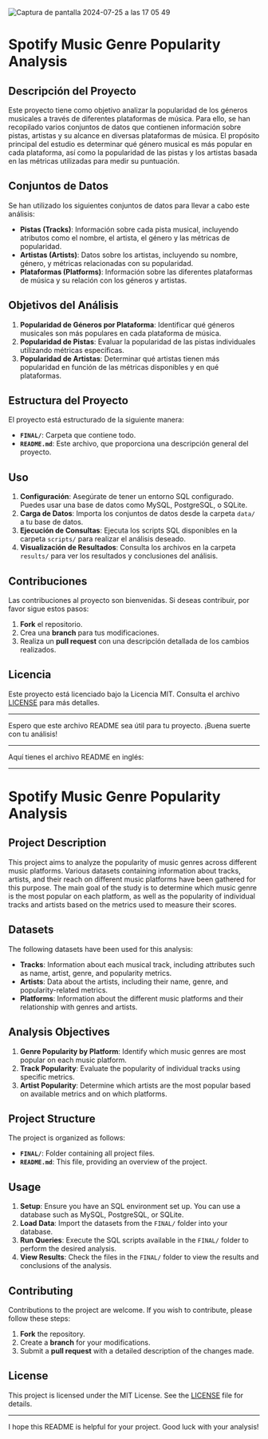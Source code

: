 
![Captura de pantalla 2024-07-25 a las 17 05 49](https://github.com/user-attachments/assets/350d7330-beb7-45cb-9560-97026797b2f5)


# Spotify Music Genre Popularity Analysis

## Descripción del Proyecto

Este proyecto tiene como objetivo analizar la popularidad de los géneros musicales a través de diferentes plataformas de música. Para ello, se han recopilado varios conjuntos de datos que contienen información sobre pistas, artistas y su alcance en diversas plataformas de música. El propósito principal del estudio es determinar qué género musical es más popular en cada plataforma, así como la popularidad de las pistas y los artistas basada en las métricas utilizadas para medir su puntuación.

## Conjuntos de Datos

Se han utilizado los siguientes conjuntos de datos para llevar a cabo este análisis:

- **Pistas (Tracks)**: Información sobre cada pista musical, incluyendo atributos como el nombre, el artista, el género y las métricas de popularidad.
- **Artistas (Artists)**: Datos sobre los artistas, incluyendo su nombre, género, y métricas relacionadas con su popularidad.
- **Plataformas (Platforms)**: Información sobre las diferentes plataformas de música y su relación con los géneros y artistas.

## Objetivos del Análisis

1. **Popularidad de Géneros por Plataforma**: Identificar qué géneros musicales son más populares en cada plataforma de música.
2. **Popularidad de Pistas**: Evaluar la popularidad de las pistas individuales utilizando métricas específicas.
3. **Popularidad de Artistas**: Determinar qué artistas tienen más popularidad en función de las métricas disponibles y en qué plataformas.

## Estructura del Proyecto

El proyecto está estructurado de la siguiente manera:

- **`FINAL/`**: Carpeta que contiene todo.
- **`README.md`**: Este archivo, que proporciona una descripción general del proyecto.

## Uso

1. **Configuración**: Asegúrate de tener un entorno SQL configurado. Puedes usar una base de datos como MySQL, PostgreSQL, o SQLite.
2. **Carga de Datos**: Importa los conjuntos de datos desde la carpeta `data/` a tu base de datos.
3. **Ejecución de Consultas**: Ejecuta los scripts SQL disponibles en la carpeta `scripts/` para realizar el análisis deseado.
4. **Visualización de Resultados**: Consulta los archivos en la carpeta `results/` para ver los resultados y conclusiones del análisis.

## Contribuciones

Las contribuciones al proyecto son bienvenidas. Si deseas contribuir, por favor sigue estos pasos:

1. **Fork** el repositorio.
2. Crea una **branch** para tus modificaciones.
3. Realiza un **pull request** con una descripción detallada de los cambios realizados.

## Licencia

Este proyecto está licenciado bajo la Licencia MIT. Consulta el archivo [LICENSE](LICENSE) para más detalles.

---

Espero que este archivo README sea útil para tu proyecto. ¡Buena suerte con tu análisis!

--------

Aquí tienes el archivo README en inglés:

---

# Spotify Music Genre Popularity Analysis

## Project Description

This project aims to analyze the popularity of music genres across different music platforms. Various datasets containing information about tracks, artists, and their reach on different music platforms have been gathered for this purpose. The main goal of the study is to determine which music genre is the most popular on each platform, as well as the popularity of individual tracks and artists based on the metrics used to measure their scores.

## Datasets

The following datasets have been used for this analysis:

- **Tracks**: Information about each musical track, including attributes such as name, artist, genre, and popularity metrics.
- **Artists**: Data about the artists, including their name, genre, and popularity-related metrics.
- **Platforms**: Information about the different music platforms and their relationship with genres and artists.

## Analysis Objectives

1. **Genre Popularity by Platform**: Identify which music genres are most popular on each music platform.
2. **Track Popularity**: Evaluate the popularity of individual tracks using specific metrics.
3. **Artist Popularity**: Determine which artists are the most popular based on available metrics and on which platforms.

## Project Structure

The project is organized as follows:

- **`FINAL/`**: Folder containing all project files.
- **`README.md`**: This file, providing an overview of the project.

## Usage

1. **Setup**: Ensure you have an SQL environment set up. You can use a database such as MySQL, PostgreSQL, or SQLite.
2. **Load Data**: Import the datasets from the `FINAL/` folder into your database.
3. **Run Queries**: Execute the SQL scripts available in the `FINAL/` folder to perform the desired analysis.
4. **View Results**: Check the files in the `FINAL/` folder to view the results and conclusions of the analysis.

## Contributing

Contributions to the project are welcome. If you wish to contribute, please follow these steps:

1. **Fork** the repository.
2. Create a **branch** for your modifications.
3. Submit a **pull request** with a detailed description of the changes made.

## License

This project is licensed under the MIT License. See the [LICENSE](LICENSE) file for details.

---

I hope this README is helpful for your project. Good luck with your analysis!
